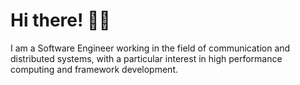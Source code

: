 # Hi there! 👋🏻

I am a Software Engineer working in the field of communication and distributed systems, with a particular interest in high performance computing and framework development.
